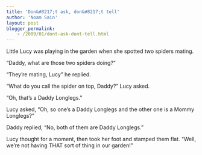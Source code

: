 ```yaml
---
title: 'Don&#8217;t ask, don&#8217;t tell'
author: 'Noam Sain'
layout: post
blogger_permalink:
    - /2009/01/dont-ask-dont-tell.html
---
```


Little Lucy was playing in the garden when she spotted two spiders mating.

“Daddy, what are those two spiders doing?”

“They’re mating, Lucy” he replied.

“What do you call the spider on top, Daddy?” Lucy asked.

“Oh, that’s a Daddy Longlegs.”

Lucy asked, “Oh, so one’s a Daddy Longlegs and the other one is a Mommy Longlegs?”

Daddy replied, “No, both of them are Daddy Longlegs.”

Lucy thought for a moment, then took her foot and stamped them flat. “Well, we’re not having THAT sort of thing in our garden!”